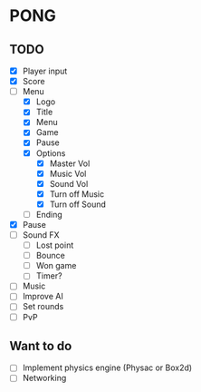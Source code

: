 # PONG

## TODO

 - [x] Player input
 - [x] Score
 - [ ] Menu
   - [x] Logo
   - [x] Title
   - [x] Menu
   - [x] Game
   - [x] Pause
   - [x] Options
     - [x] Master Vol
     - [x] Music Vol
     - [x] Sound Vol
     - [x] Turn off Music
     - [x] Turn off Sound
   - [ ] Ending
 - [x] Pause
 - [ ] Sound FX
   - [ ] Lost point
   - [ ] Bounce
   - [ ] Won game
   - [ ] Timer?
 - [ ] Music
 - [ ] Improve AI
 - [ ] Set rounds
 - [ ] PvP

## Want to do

- [ ] Implement physics engine (Physac or Box2d)
- [ ] Networking
